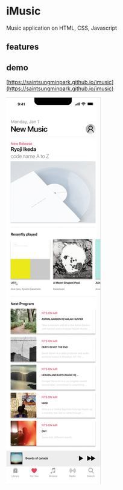 # iMusic
Music application on HTML, CSS, Javascript

## features

## demo
[https://saintsungminpark.github.io/imusic](https://saintsungminpark.github.io/imusic)
                
![ex_screenshot](./screenshot.png)